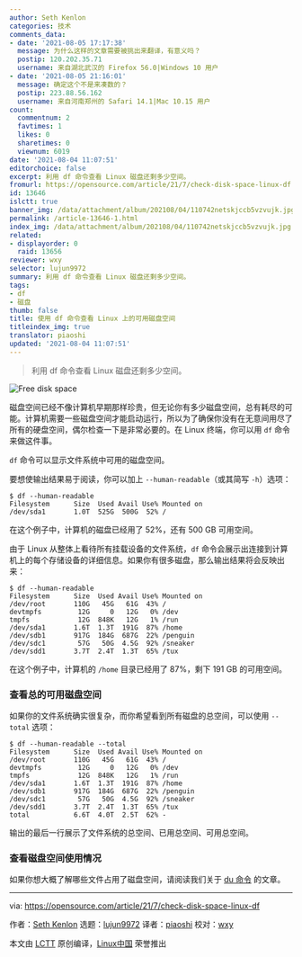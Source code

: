 ```yaml
---
author: Seth Kenlon
categories: 技术
comments_data:
- date: '2021-08-05 17:17:38'
  message: 为什么这样的文章需要被挑出来翻译，有意义吗？
  postip: 120.202.35.71
  username: 来自湖北武汉的 Firefox 56.0|Windows 10 用户
- date: '2021-08-05 21:16:01'
  message: 确定这个不是来凑数的？
  postip: 223.88.56.162
  username: 来自河南郑州的 Safari 14.1|Mac 10.15 用户
count:
  commentnum: 2
  favtimes: 1
  likes: 0
  sharetimes: 0
  viewnum: 6019
date: '2021-08-04 11:07:51'
editorchoice: false
excerpt: 利用 df 命令查看 Linux 磁盘还剩多少空间。
fromurl: https://opensource.com/article/21/7/check-disk-space-linux-df
id: 13646
islctt: true
banner_img: /data/attachment/album/202108/04/110742netskjccb5vzvujk.jpg
permalink: /article-13646-1.html
index_img: /data/attachment/album/202108/04/110742netskjccb5vzvujk.jpg.thumb.jpg
related:
- displayorder: 0
  raid: 13656
reviewer: wxy
selector: lujun9972
summary: 利用 df 命令查看 Linux 磁盘还剩多少空间。
tags:
- df
- 磁盘
thumb: false
title: 使用 df 命令查看 Linux 上的可用磁盘空间
titleindex_img: true
translator: piaoshi
updated: '2021-08-04 11:07:51'
---
```



> 
> 利用 df 命令查看 Linux 磁盘还剩多少空间。
> 
> 
> 


![](/data/attachment/album/202108/04/110742netskjccb5vzvujk.jpg "Free disk space")


磁盘空间已经不像计算机早期那样珍贵，但无论你有多少磁盘空间，总有耗尽的可能。计算机需要一些磁盘空间才能启动运行，所以为了确保你没有在无意间用尽了所有的硬盘空间，偶尔检查一下是非常必要的。在 Linux 终端，你可以用 `df` 命令来做这件事。


`df` 命令可以显示文件系统中可用的磁盘空间。


要想使输出结果易于阅读，你可以加上 `--human-readable`（或其简写 `-h`）选项：



```
$ df --human-readable
Filesystem      Size  Used Avail Use% Mounted on
/dev/sda1       1.0T  525G  500G  52% /

```

在这个例子中，计算机的磁盘已经用了 52%，还有 500 GB 可用空间。


由于 Linux 从整体上看待所有挂载设备的文件系统，`df` 命令会展示出连接到计算机上的每个存储设备的详细信息。如果你有很多磁盘，那么输出结果将会反映出来：



```
$ df --human-readable
Filesystem      Size  Used Avail Use% Mounted on
/dev/root       110G   45G   61G  43% /
devtmpfs         12G     0   12G   0% /dev
tmpfs            12G  848K   12G   1% /run
/dev/sda1       1.6T  1.3T  191G  87% /home
/dev/sdb1       917G  184G  687G  22% /penguin
/dev/sdc1        57G   50G  4.5G  92% /sneaker
/dev/sdd1       3.7T  2.4T  1.3T  65% /tux

```

在这个例子中，计算机的 `/home` 目录已经用了 87%，剩下 191 GB 的可用空间。


### 查看总的可用磁盘空间


如果你的文件系统确实很复杂，而你希望看到所有磁盘的总空间，可以使用 `--total` 选项：



```
$ df --human-readable --total
Filesystem      Size  Used Avail Use% Mounted on
/dev/root       110G   45G   61G  43% /
devtmpfs         12G     0   12G   0% /dev
tmpfs            12G  848K   12G   1% /run
/dev/sda1       1.6T  1.3T  191G  87% /home
/dev/sdb1       917G  184G  687G  22% /penguin
/dev/sdc1        57G   50G  4.5G  92% /sneaker
/dev/sdd1       3.7T  2.4T  1.3T  65% /tux
total           6.6T  4.0T  2.5T  62% -

```

输出的最后一行展示了文件系统的总空间、已用总空间、可用总空间。


### 查看磁盘空间使用情况


如果你想大概了解哪些文件占用了磁盘空间，请阅读我们关于 [du 命令](https://opensource.com/article/21/7/check-used-disk-space-linux-du) 的文章。




---


via: <https://opensource.com/article/21/7/check-disk-space-linux-df>


作者：[Seth Kenlon](https://opensource.com/users/seth) 选题：[lujun9972](https://github.com/lujun9972) 译者：[piaoshi](https://github.com/piaoshi) 校对：[wxy](https://github.com/wxy)


本文由 [LCTT](https://github.com/LCTT/TranslateProject) 原创编译，[Linux中国](https://linux.cn/) 荣誉推出
